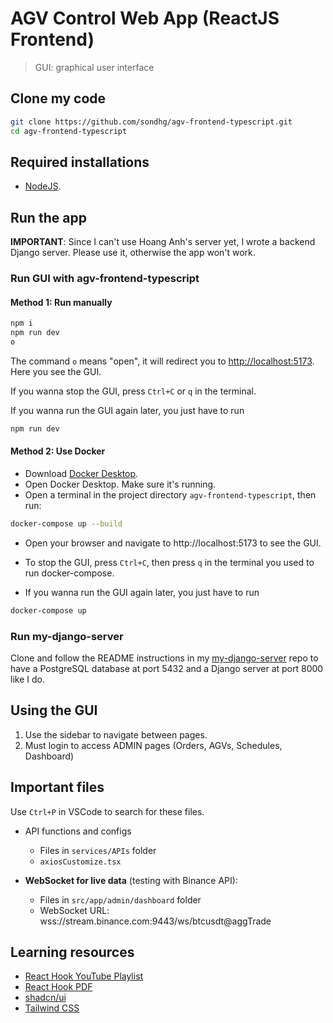 # AGV Control Web App (ReactJS Frontend)

> GUI: graphical user interface

## Clone my code

```bash
git clone https://github.com/sondhg/agv-frontend-typescript.git
cd agv-frontend-typescript
```

## Required installations

- [NodeJS](https://nodejs.org/en).

## Run the app

**IMPORTANT**: Since I can't use Hoang Anh's server yet, I wrote a backend Django server. Please use it, otherwise the app won't work.

### Run GUI with agv-frontend-typescript

#### Method 1: Run manually

```bash
npm i
npm run dev
o
```

The command `o` means "open", it will redirect you to [http://localhost:5173](http://localhost:5173). Here you see the GUI.

If you wanna stop the GUI, press `Ctrl+C` or `q` in the terminal.

If you wanna run the GUI again later, you just have to run

```bash
npm run dev
```

#### Method 2: Use Docker

- Download [Docker Desktop](https://www.docker.com/products/docker-desktop).
- Open Docker Desktop. Make sure it's running.
- Open a terminal in the project directory `agv-frontend-typescript`, then run:

```bash
docker-compose up --build
```

- Open your browser and navigate to http://localhost:5173 to see the GUI.

- To stop the GUI, press `Ctrl+C`, then press `q` in the terminal you used to run docker-compose.

- If you wanna run the GUI again later, you just have to run

```bash
docker-compose up
```

### Run my-django-server

Clone and follow the README instructions in my [my-django-server](https://github.com/sondhg/my-django-server) repo to have a PostgreSQL database at port 5432 and a Django server at port 8000 like I do.

## Using the GUI

1. Use the sidebar to navigate between pages.
2. Must login to access ADMIN pages (Orders, AGVs, Schedules, Dashboard)

## Important files

Use `Ctrl+P` in VSCode to search for these files.

- API functions and configs

  - Files in `services/APIs` folder
  - `axiosCustomize.tsx`

- **WebSocket for live data** (testing with Binance API):
  - Files in `src/app/admin/dashboard` folder
  - WebSocket URL: wss://stream.binance.com:9443/ws/btcusdt@aggTrade

## Learning resources

- [React Hook YouTube Playlist](https://www.youtube.com/playlist?list=PLncHg6Kn2JT7QbvdNNAmQZLqWchnJEoH5)
- [React Hook PDF](https://drive.google.com/drive/folders/1WYAyusS4m498bqCR8iyzRYmS26zGh8g-)
- [shadcn/ui](https://ui.shadcn.com/)
- [Tailwind CSS](https://tailwindcss.com/)
